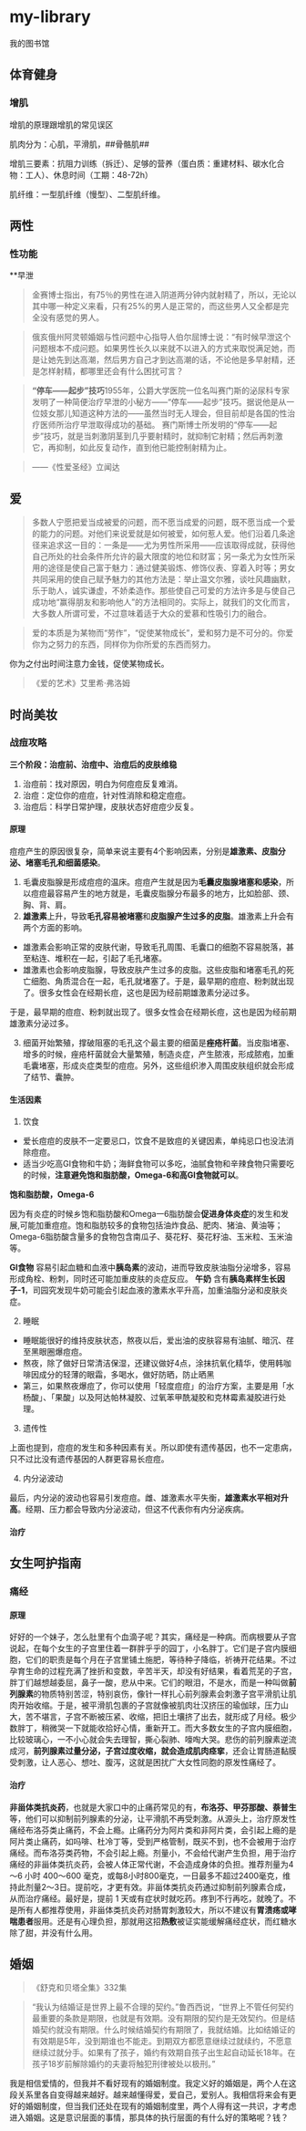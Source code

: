 # my-library
我的图书馆

## 体育健身
### 增肌
增肌的原理跟增肌的常见误区

肌肉分为：心肌，平滑肌，##骨骼肌##

增肌三要素：抗阻力训练（拆迁）、足够的营养（蛋白质：重建材料、碳水化合物：工人）、休息时间（工期：48-72h）

肌纤维：一型肌纤维（慢型）、二型肌纤维。

## 两性

### 性功能
**早泄

> 金赛博士指出，有75％的男性在进入阴道两分钟内就射精了，所以，无论以其中哪一种定义来看，只有25%的男人是正常的，而这些男人又全都是完全没有感觉的男人。

> 俄亥俄州阿灵顿婚姻与性问题中心指导人伯尔屈博士说：“有时候早泄这个问题根本不成问题。如果男性长久以来就不以进入的方式来取悦满足她，而是让她先到达高潮，然后男方自己才到达高潮的话，不论他是多早射精，还是怎样射精，都哪里还会有什么困扰可言？

> **“停车——起步”技巧**1955年，公爵大学医院一位名叫赛门斯的泌尿科专家发明了一种简便治疗早泄的小秘方——“停车——起步”技巧。据说他是从一位妓女那儿知道这种方法的——虽然当时无人理会，但目前却是各国的性治疗医师所治疗早泄取得成功的基础。 赛门斯博士所发明的“停车——起步”技巧，就是当刺激阴茎到几乎要射精时，就抑制它射精；然后再刺激它，再抑制，如此反复动作，直到他已能控制射精为止。

> ——《性爱圣经》立闻达

## 爱

> 多数人宁愿把爱当成被爱的问题，而不愿当成爱的问题，既不愿当成一个爱的能力的问题。对他们来说爱就是如何被爱，如何惹人爱。他们沿着几条途径来追求这一目的：一条是——尤为男性所采用——应该取得成就，获得他自己所处的社会条件所允许的最大限度的地位和财富；另一条尤为女性所采用的途径是使自己富于魅力：通过健美锻炼、修饰仪表、穿着入时等；男女共同采用的使自己赋予魅力的其他方法是：举止温文尔雅，谈吐风趣幽默，乐于助人，诚实谦虚，不娇柔造作。那些使自己可爱的方法许多是与使自己成功地“赢得朋友和影响他人”的方法相同的。实际上，就我们的文化而言，大多数人所谓可爱，不过意味着适于大众的爱慕和性吸引力的融合。

> 爱的本质是为某物而“劳作”，“促使某物成长”，爱和努力是不可分的。你爱你为之努力的东西，同样你为你所爱的东西而努力。

你为之付出时间注意力金钱，促使某物成长。

> 《爱的艺术》艾里希·弗洛姆

## 时尚美妆
### 战痘攻略
**三个阶段：治痘前、治痘中、治痘后的皮肤维稳**

1. 治痘前：找对原因，明白为何痘痘反复难消。
2. 治痘：定位你的痘痘，针对性消除和稳定痘痘。
3. 治痘后：科学日常护理，皮肤状态好痘痘少反复。

#### 原理
痘痘产生的原因很复杂，简单来说主要有4个影响因素，分别是**雄激素、皮脂分泌、堵塞毛孔和细菌感染**。

1. 毛囊皮脂腺是形成痘痘的温床。痘痘产生就是因为**毛囊皮脂腺堵塞和感染**，所以痘痘最容易产生的地方就是，毛囊皮脂腺分布最多的地方，比如脸部、颈、胸、背、肩。
2. **雄激素**上升，导致**毛孔容易被堵塞**和**皮脂腺产生过多的皮脂**。雄激素上升会有两个方面的影响。
* 雄激素会影响正常的皮肤代谢，导致毛孔周围、毛囊口的细胞不容易脱落，甚至粘连、堆积在一起，引起了毛孔堵塞。
* 雄激素也会影响皮脂腺，导致皮肤产生过多的皮脂。这些皮脂和堵塞毛孔的死亡细胞、角质混合在一起，毛孔就堵塞了。于是，最早期的痘痘、粉刺就出现了。很多女性会在经期长痘，这也是因为经前期雄激素分泌过多。

于是，最早期的痘痘、粉刺就出现了。很多女性会在经期长痘，这也是因为经前期雄激素分泌过多。

3. 细菌开始繁殖，撑破阻塞的毛孔这个最主要的细菌是**痤疮杆菌**。当皮脂堵塞、增多的时候，痤疮杆菌就会大量繁殖，制造炎症，产生脓液，形成脓疱，加重毛囊堵塞，形成炎症类型的痘痘。另外，这些组织渗入周围皮肤组织就会形成了结节、囊肿。

#### 生活因素

1. 饮食
* 爱长痘痘的皮肤不一定要忌口，饮食不是致痘的关键因素，单纯忌口也没法消除痘痘。
* 适当少吃高GI食物和牛奶；海鲜食物可以多吃，油腻食物和辛辣食物只需要吃的时候，**注意避免饱和脂肪酸，Omega-6和高GI食物就可以**。

**饱和脂肪酸，Omega-6**

因为有炎症的时候乡饱和脂肪酸和Omega一6脂肪酸会**促进身体炎症**的发生和发展,可能加重痘痘。饱和脂肪较多的食物包括油炸食品、肥肉、猪油、黄油等；Omega-6脂肪酸含量多的食物包含南瓜子、葵花籽、葵花籽油、玉米粒、玉米油等。

**GI食物** 容易引起血糖和血液中**胰岛素**的波动，进而导致皮肤油脂分泌增多，容易形成角栓、粉刺，同时还可能加重皮肤的炎症反应。
**午奶** 含有**胰岛素样生长因子-1**，司园究发现牛奶可能会引起血液的激素水平升高，加重油脂分泌和皮肤炎症。

2. 睡眠
* 睡眠能很好的维持皮肤状态，熬夜以后，爱出油的皮肤容易有油腻、暗沉、荏至黑眼圈爆痘痘。
* 熬夜，除了做好日常清洁保湿，还建议做好4点，涂抹抗氧化精华，使用韩咖啡因成分的轻薄的眼霜，多喝水，做好防晒，防止晒黑
* 第三，如果熬夜爆痘了，你可以使用「轻度痘痘」的治疗方案，主要是用「水杨酸」、「果酸」以及阿达帕林凝胶、过氧苯甲酰凝胶和克林霉素凝胶进行处理。

3. 遗传性

上面也提到，痘痘的发生和多种因素有关。所以即使有遗传基因，也不一定患病，只不过比没有遗传基因的人群更容易长痘痘。

4. 内分泌波动

最后，内分泌的波动也容易引发痘痘。雌、雄激素水平失衡，**雄激素水平相对升高**。经期、压力都会导致内分泌波动，但这不代表你有内分泌疾病。

#### 治疗



## 女生呵护指南

### 痛经

#### 原理

好好的一个妹子，怎么肚里有个血滴子呢？其实，痛经是一种病。而病根要从子宫说起，在每个女生的子宫里住着一群胖乎乎的园丁，小名胖丁。它们是子宫内膜细胞，它们的职责是每个月在子宫里铺土施肥，等待种子降临，祈祷开花结果。不过孕育生命的过程充满了挫折和变数，辛苦半天，却没有好结果，看着荒芜的子宫，胖丁们越想越委屈，鼻子一酸，悲从中来。它们的眼泪，不是水，而是一种叫做**前列腺素**的物质特别苦涩，特别哀伤，像针一样扎心前列腺素会刺激子宫平滑肌让肌肉开始收缩。于是，被平滑肌包裹的子宫就像被肌肉壮汉挤压的瑜伽球，压力山大，苦不堪言，子宫不断被压紧、收缩，把旧土壤挤了出去，就形成了月经。极少数胖丁，稍微哭一下就能收拾好心情，重新开工。而大多数女生的子宫内膜细胞，比较玻璃心，一不小心就会失去理智，撕心裂肺、嚎啕大哭。悲伤的前列腺素逆流成河，**前列腺素过量分泌，子宫过度收缩，就会造成肌肉痉挛**，还会让胃肠道黏膜受刺激，让人恶心、想吐、腹泻，这就是困扰广大女性同胞的原发性痛经了。

#### 治疗

**非甾体类抗炎药**，也就是大家口中的止痛药常见的有，**布洛芬、甲芬那酸、萘普生**等，他们可以抑制前列腺素的分泌，让平滑肌不再受刺激。从源头上，治疗原发性痛经布洛芬类止痛药，不会上瘾。止痛药分为阿片类和非阿片类，会引起上瘾的是阿片类止痛药，如吗啡、杜冷丁等，受到严格管制，既买不到，也不会被用于治疗痛经。而布洛芬类药物，不会引起上瘾。剂量小，不会给代谢产生负担，用于治疗痛经的非甾体类抗炎药，会被人体正常代谢，不会造成身体的负担。推荐剂量为4～6 小时 400～600 毫克，或每8小时800毫克，一日最多不超过2400毫克，维持此剂量2～3日。提前吃，才更有效。非甾体类抗炎药通过抑制前列腺素合成，从而治疗痛经。最好是，提前 1 天或有症状时就吃药。疼到不行再吃，就晚了。不是所有人都推荐使用，非甾体类抗炎药对肠胃刺激较大，所以不建议有**胃溃疡或哮喘患者**服用。还是有心理负担，那就用这招**热敷**被证实能缓解痛经症状，而红糖水除了甜，并没有什么用。

## 婚姻

> 《舒克和贝塔全集》332集

> “我认为结婚证是世界上最不合理的契约。”鲁西西说，“世界上不管任何契约最重要的条款是期限，也就是有效期。没有期限的契约是无效契约。但是结婚契约就没有期限。什么时候结婚契约有期限了，我就结婚。比如结婚证的有效期是5年，没到期谁也不能走。到期双方都愿意继续过就续约，不愿意继续过就分手。如果有了孩子，婚约有效期自孩子出生起自动延长18年。在孩子18岁前解除婚约的夫妻将触犯刑律被处以极刑。” 

我是相信爱情的，但我并不看好现有的婚姻制度。我定义好的婚姻是，两个人在这段关系里各自变得越来越好。越来越懂得爱，爱自己，爱别人。我相信将来会有更好的婚姻制度，但当我们还处在现有的婚姻制度里，两个人得有这一共识，才考虑进入婚姻。这是意识层面的事情，那具体的执行层面的有什么好的策略呢？钱？
